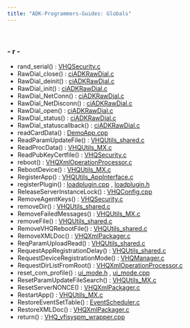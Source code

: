 ```yaml
---
title: "ADK-Programmers-Guides: Globals"
---
```


 

### - r -

- rand_serial() : <a href="_v_h_q_security_8c.md#a7a139be7a11cb7f35aef619c2fadd815">VHQSecurity.c</a>
- RawDial_close() : <a href="ci_a_d_k_raw_dial_8c.md#a67dab2a0577df70f19b65ee3fffad1f1">ciADKRawDial.c</a>
- RawDial_deinit() : <a href="ci_a_d_k_raw_dial_8c.md#a1d9e27e869a2f4734df72415616256e0">ciADKRawDial.c</a>
- RawDial_init() : <a href="ci_a_d_k_raw_dial_8c.md#a9a25965960242f36cfd3bc235c5d51a0">ciADKRawDial.c</a>
- RawDial_NetConn() : <a href="ci_a_d_k_raw_dial_8c.md#aaf6d701fe13aebb155c9c3eec072c4d2">ciADKRawDial.c</a>
- RawDial_NetDisconn() : <a href="ci_a_d_k_raw_dial_8c.md#a4405320c3da052c042aa5039b33719cd">ciADKRawDial.c</a>
- RawDial_open() : <a href="ci_a_d_k_raw_dial_8c.md#a14ef5ef9954656dfc4af98ef10f54ecb">ciADKRawDial.c</a>
- RawDial_status() : <a href="ci_a_d_k_raw_dial_8c.md#a4f4c9abda53d4dfa973eeb7b52da0a07">ciADKRawDial.c</a>
- RawDial_statuscallback() : <a href="ci_a_d_k_raw_dial_8c.md#a6a8c914f7cac99a3822ee73519f04517">ciADKRawDial.c</a>
- readCardData() : <a href="_demo_app_8cpp.md#ace0d2a7b66eed6e5dd9d1dc2b422ad73">DemoApp.cpp</a>
- ReadParamUpdateFile() : <a href="_v_h_q_utils__shared_8c.md#a9782ab9053b7f3482b365b8b7ad5b4d7">VHQUtils_shared.c</a>
- ReadProcData() : <a href="_v_h_q_utils___m_x_8c.md#a235e244ae2c42f5fafbd5ada54234e46">VHQUtils_MX.c</a>
- ReadPubKeyCertfile() : <a href="_v_h_q_security_8c.md#a8b595be14dc0e1de14ded83c24ccad74">VHQSecurity.c</a>
- reboot() : <a href="_v_h_q_xml_operation_processor_8c.md#a55ea6c527be10382bb077aab88e57d0c">VHQXmlOperationProcessor.c</a>
- RebootDevice() : <a href="_v_h_q_utils___m_x_8c.md#a7b9587b0eee192b1ae69a3266e2f7e0f">VHQUtils_MX.c</a>
- RegisterApp() : <a href="_v_h_q_utils___app_interface_8c.md#acca8f73440d65550e78e910887f10c2e">VHQUtils_AppInterface.c</a>
- registerPlugin() : <a href="loadplugin_8cpp.md#a9d5f8efae300809ef2582ef2d30b8d38">loadplugin.cpp</a> , <a href="loadplugin_8h.md#a9d5f8efae300809ef2582ef2d30b8d38">loadplugin.h</a>
- ReleaseServerInstanceLock() : <a href="_v_h_q_config_8cpp.md#a91ac5e0f8d7ad4277bfcaea86cc51e5e">VHQConfig.cpp</a>
- RemoveAgentKeys() : <a href="_v_h_q_security_8c.md#a0804e67f8294f16a0af8a1b6a813a944">VHQSecurity.c</a>
- removeDir() : <a href="_v_h_q_utils__shared_8c.md#a1c6beef1d29da5a7ef6bd0c78afa014a">VHQUtils_shared.c</a>
- RemoveFailedMessages() : <a href="_v_h_q_utils___m_x_8c.md#a15e9fcf3bca1afad063dc1d1999c0617">VHQUtils_MX.c</a>
- removeFile() : <a href="_v_h_q_utils__shared_8c.md#a5b036df1be1ec3c95ce8a57692e2b8c8">VHQUtils_shared.c</a>
- RemoveVHQRebootFile() : <a href="_v_h_q_utils__shared_8c.md#aa5bc1870ec421e880733acb1a1fbd136">VHQUtils_shared.c</a>
- RemoveXMLDoc() : <a href="_v_h_q_xml_packager_8c.md#aec7caa6d981875bff883da84fc28d2b2">VHQXmlPackager.c</a>
- ReqParamUploadRead() : <a href="_v_h_q_utils__shared_8c.md#aa083f0bd8a5aabdfec72f58b85e5add0">VHQUtils_shared.c</a>
- RequestAppRegistrationDelay() : <a href="_v_h_q_utils__shared_8c.md#a0074ccabd79d553d81a88a19201b3d6f">VHQUtils_shared.c</a>
- RequestDeviceRegistrationMode() : <a href="_v_h_q_manager_8c.md#adc54a75d785d3aab33a1d6b7a66fc0d2">VHQManager.c</a>
- RequestDirListFromRoot() : <a href="_v_h_q_xml_operation_processor_8c.md#a73635585ad2aacd2a118dbad2a7458df">VHQXmlOperationProcessor.c</a>
- reset_com_profile() : <a href="ui__mode_8h.md#a4b5e64e6037e936f64283fb6f75747ae">ui_mode.h</a> , <a href="ui__mode_8cpp.md#a4b5e64e6037e936f64283fb6f75747ae">ui_mode.cpp</a>
- ResetParamUpdateFileSearch() : <a href="_v_h_q_utils___m_x_8c.md#a252a7f453c08981597e0cec77c98aa46">VHQUtils_MX.c</a>
- ResetServerNONCE() : <a href="_v_h_q_xml_packager_8c.md#aa63037d9c4ff06f6b9ee9e7b9ce5b54f">VHQXmlPackager.c</a>
- RestartApp() : <a href="_v_h_q_utils___m_x_8c.md#a566ca6bfb27bc7a0d6165c4a96a6f3d9">VHQUtils_MX.c</a>
- RestoreEventSetTable() : <a href="_event_scheduler_8c.md#ac9194966fa7b39016bdcb3afc619679b">EventScheduler.c</a>
- RestoreXMLDoc() : <a href="_v_h_q_xml_packager_8c.md#a544a5bca98997f97fbf396f7eca74553">VHQXmlPackager.c</a>
- return() : <a href="_v_h_q__vfisyspm__wrapper_8cpp.md#abe95a00f8e60264f7043a99eed75eba0">VHQ_vfisyspm_wrapper.cpp</a>
